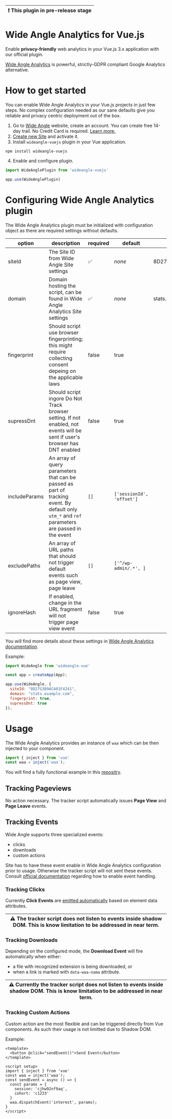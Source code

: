 | :exclamation:  This plugin in pre-release stage |
|-------------------------------------------------|


# Wide Angle Analytics for Vue.js

Enable **privacy-friendly** web analytics in your Vue.js 3.x application with our official plugin.

[Wide Angle Analytics](https://wideangle.co) is powerful, strictly-GDPR compliant Google Analytics alternative. 

# How to get started

You can enable Wide Angle Analytics in your Vue.js projects in just few steps. No complex configuration needed as our sane defaults give you reliable and privacy centric deployment out of the box. 

1. Go to [Wide Angle](https://wideangle.co) website, create an account. You can create free 14-day trail. No Credit Card is required. [Learn more.](https://wideangle.co/documentation/create-account) 
2. [Create new Site](https://wideangle.co/documentation/create-and-configure-site) and activate it.
3. Install `wideangle-vuejs` plugin in your Vue application.

```npm install wideangle-vuejs```

4. Enable and configure plugin.

```javascript
import WideAnglePlugin from 'wideangle-vuejs'

app.use(WideAnglePlugin)

```

# Configuring Wide Angle Analytics plugin

The Wide Angle Analytics plugin must be initialized with configuration object as there are required settings without defaults.


option|description|required|default|example
------|-----------|--------|-------|-------
siteId| The Site ID from Wide Angle Site settings| :white_check_mark: | _none_ | 8D27G3B9ACA01F4241
domain| Domain hosting the script, can be found in Wide Angle Analytics Site settings | :white_check_mark: | _none_ | stats.wideangle.co
fingerprint | Should script use browser fingerprinting; this might require collecting consent depeing on the applicable laws | false | true
supressDnt | Should script ingore Do Not Track browser setting. If not enabled, not events will be sent if user's browser has DNT enabled | false | true
includeParams | An array of query parameters that can be passed as part of tracking event. By default only `utm_*` and `ref` parameters are passed in the event| `[]` | `['sessionId', 'offset']`
excludePaths | An array of URL paths that should not trigger default events such as page view, page leave | `[]` | `['^/wp-admin/.*', ]`
ignoreHash | If enabled, change in the URL fragment will not trigger page view event | false | true

You will find more details about these settings in [Wide Angle Analytics documentation](https://wideangle.co/documentation/configure-site).


Example:

```javascript 
import WideAngle from 'wideangle-vue'

const app = createApp(App);

app.use(WideAngle, {
  siteId: "8D27G3B9ACA01F4241",
  domain: "stats.example.com",
  fingerprint: true,
  supressDnt: true
});
```


# Usage 

The Wide Angle Analytics provides an instance of `waa` which can be then injected to your component. 

```javascript
import { inject } from 'vue'
const waa = inject('waa');
```

You will find a fully functional example in this [repositry](sample/vue-sample).


## Tracking Pageviews

No action necessary. The tracker script automatically issues **Page View** and **Page Leave** events.

## Tracking Events 

Wide Angle supports three specialized events:
* clicks
* downloads 
* custom actions

Site has to have these event enable in Wide Angle Analytics configuration prior to usage. Otherwise the tracker script will not sent these events. Consult [official documentation](https://wideangle.co/documentation/tracking-custom-actions) regarding how to enable event handling. 

### Tracking Clicks 

Currently **Click Events** are [emitted automatically](https://wideangle.co/documentation/tracking-click-events) based on element data attributes. 

| :warning:  The tracker script does not listen to events inside shadow DOM. This is know limitation to be addressed in near term. |
|--------------------------------------------------------------------------------------------------------------------------------------------|

### Tracking Downloads

Depending on the configured mode, the **Download Event** will fire automatically when either:
* a file with recognized extension is being downloaded, or
* when a link is marked with `data-waa-nama` attribute.

| :warning:  Currently the tracker script does not listen to events inside shadow DOM. This is know limitation to be addressed in near term. |
|--------------------------------------------------------------------------------------------------------------------------------------------|

### Tracking Custom Actions

Custom action are the most flexible and can be triggered directly from Vue components. As such their usage is not limitted due to Shadow DOM.

Example:

```vue
<template>
  <button @click="sendEvent()">Send Event</button>    
</template>

<script setup>
import { inject } from 'vue'
const waa = inject('waa');
const sendEvent = async () => {
  const params = {
    session: 'cjhw92nf9aq',
    cohort: 'c1233'
  }  
  waa.dispatchEvent('interest', params);  
}
</script>
```
